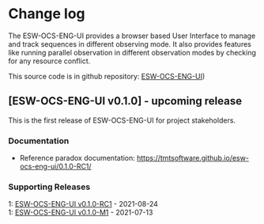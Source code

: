 # Change log

The ESW-OCS-ENG-UI provides a browser based User Interface to manage and track sequences in different observing mode. It also provides features like running parallel observation in different observation modes by checking for any resource conflict.

This source code is in github repository: [ESW-OCS-ENG-UI](https://github.com/tmtsoftware/esw-ocs-eng-ui))

## [ESW-OCS-ENG-UI v0.1.0] - upcoming release

This is the first release of ESW-OCS-ENG-UI for project stakeholders.

### Documentation

* Reference paradox documentation: https://tmtsoftware.github.io/esw-ocs-eng-ui/0.1.0-RC1/

### Supporting Releases

<a name="0-1-0-1"></a>1: [ESW-OCS-ENG-UI v0.1.0-RC1](https://github.com/tmtsoftware/ESW-OCS-ENG-UI/releases/tag/v0.1.0-RC1) - 2021-08-24<br>
<a name="0-1-0-2"></a>1: [ESW-OCS-ENG-UI v0.1.0-M1](https://github.com/tmtsoftware/ESW-OCS-ENG-UI/releases/tag/v0.1.0-M1) - 2021-07-13<br>
